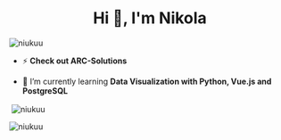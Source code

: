 <h1 align="center">Hi 👋, I'm Nikola</h1>


<p align="left"> <img src="https://komarev.com/ghpvc/?username=niukuu&label=Profile%20views&color=0e75b6&style=flat" alt="niukuu" /> </p>


- ⚡ **Check out ARC-Solutions**

- 🏀 I’m currently learning **Data Visualization with Python, Vue.js and PostgreSQL**



<p>&nbsp;<img align="center" src="https://github-readme-stats.vercel.app/api?username=niukuu&theme=transparent&show_icons=true&locale=en" alt="niukuu" /></p>

<p><img align="left" src="https://github-readme-stats.vercel.app/api/top-langs?username=niukuu&theme=transparent&show_icons=true&locale=en&layout=compact" alt="niukuu" /></p>
